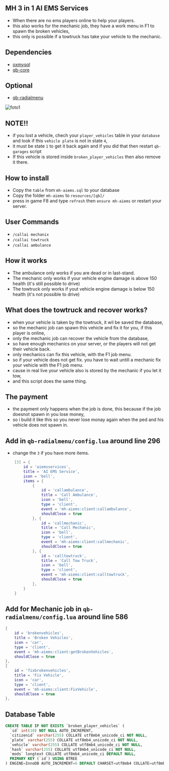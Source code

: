 ## MH 3 in 1 AI EMS Services
- When there are no ems players online to help your players.
- this also works for the mechanic job, they have a work menu in F1 to spawn the broken vehicles,
- this only is possible if a towtruck has take your vehicle to the mechanic. 


## Dependencies
- [oxmysql](https://github.com/overextended/oxmysql/releases/tag/v1.9.3)
- [qb-core](https://github.com/qbcore-framework/qb-core)


## Optional
- [qb-radialmenu](https://github.com/qbcore-framework/qb-radialmenu)


![foto1](https://naskho.org/images/ReadPlease.gif)

## NOTE!!
- if you lost a vehicle, chech your `player_vehicles` table in your `database` and look if this `vehicle plate` is not in state `4`, 
- it must be state `1` to get it back again and if you did that then restart `qb-garages` script
- If this vehicle is stored inside `broken_player_vehicles` then also remove it there.

## How to install
- Copy the `table` from `mh-aiems.sql` to your database
- Copy the folder `mh-aiems` to `resources/[qb]/`
- press in game F8 and type `refresh` then `ensure mh-aiems` or restart your server.


## User Commands
- `/callai mechanix`
- `/callai towtruck`
- `/callai ambulance` 



## How it works
- The ambulance only works if you are dead or in last-stand.
- The mechanic only works if your vehicle engine damage is above 150 health (it's still possible to drive)
- The towtruck only works if yout vehicle engine damage is below 150 health (it's not possible to drive)



## What does the towtruck and recover works?
- when your vehicle is taken by the towtruck, it wil be saved the database,
- so the mechanic job can spawn this vehicle and fix it for you, if this player is online,
- only the mechanic job can recover the vehicle from the database,
- so have enough mechanics on your server, or the players will not get their vehicle back.
- only mechanics can fix this vehicle, with the F1 job menu.
- so if your vehicle does not get fix. you have to wait untill a mechanic fix your vehicle with the F1 job menu.
- cause in real live your vehicle also is stored by the mechanic if you let it tow,
- and this script does the same thing.
 


## The payment
- the payment only happens when the job is done, this because if the job doesnot spawn in you lose money,
- so i build it like this so you never lose monay again when the ped and his vehicle does not spawn in.



## Add in `qb-radialmenu/config.lua` around line 296
- change the `3` if you have more items.
```lua
    [3] = {
        id = 'aiemsservices',
        title = 'AI EMS Service',
        icon = 'bell',
        items = {
            {
                id = 'callambulance',
                title = 'Call Ambulance',
                icon = 'bell',
                type = 'client',
                event = 'mh-aiems:client:callambulance',
                shouldClose = true
            }, {
                id = 'callmechanic',
                title = 'Call Mechanic',
                icon = 'bell',
                type = 'client',
                event = 'mh-aiems:client:callmechanic',
                shouldClose = true
            }, {
                id = 'calltowtruck',
                title = 'Call Tow Truck',
                icon = 'bell',
                type = 'client',
                event = 'mh-aiems:client:calltowtruck',
                shouldClose = true
            },
        }
    }
```


## Add for Mechanic job in `qb-radialmenu/config.lua` around line 586
```lua
{
    id = 'brokenvehicles',
    title = 'Broken Vehicles',
    icon = 'car',
    type = 'client',
    event = 'mh-aiems:client:getBrokenVehicles',
    shouldClose = true
},
{
    id = 'fixbrokenvehicles',
    title = 'Fix Vehicle',
    icon = 'car',
    type = 'client',
    event = 'mh-aiems:client:FixVehicle',
    shouldClose = true
},
```


## Database Table
```sql
CREATE TABLE IF NOT EXISTS `broken_player_vehicles` (
  `id` int(10) NOT NULL AUTO_INCREMENT,
  `citizenid` varchar(255) COLLATE utf8mb4_unicode_ci NOT NULL,
  `plate` varchar(255) COLLATE utf8mb4_unicode_ci NOT NULL,
  `vehicle` varchar(255) COLLATE utf8mb4_unicode_ci NOT NULL,
  `hash` varchar(255) COLLATE utf8mb4_unicode_ci NOT NULL,
  `mods` longtext COLLATE utf8mb4_unicode_ci DEFAULT NULL,
  PRIMARY KEY (`id`) USING BTREE
) ENGINE=InnoDB AUTO_INCREMENT=6 DEFAULT CHARSET=utf8mb4 COLLATE=utf8mb4_unicode_ci ROW_FORMAT=DYNAMIC;
```
